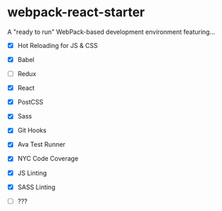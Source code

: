 # webpack-react-starter

A "ready to run" WebPack-based development environment featuring...

- [x] Hot Reloading for JS & CSS
- [x] Babel
- [ ] Redux
- [x] React
- [x] PostCSS
- [x] Sass
- [x] Git Hooks
- [x] Ava Test Runner
- [x] NYC Code Coverage
- [x] JS Linting
- [x] SASS Linting
- [ ] ???


